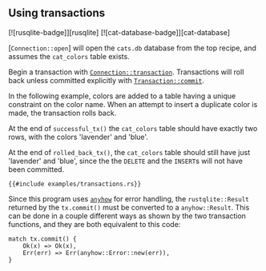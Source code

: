 ## Using transactions

[![rusqlite-badge]][rusqlite] [![cat-database-badge]][cat-database]

[`Connection::open`] will open the `cats.db` database from the top recipe, and
assumes the `cat_colors` table exists.

Begin a transaction with [`Connection::transaction`]. Transactions will
roll back unless committed explicitly with [`Transaction::commit`].

In the following example, colors are added to a table having
a unique constraint on the color name. When an attempt to insert
a duplicate color is made, the transaction rolls back.

At the end of `successful_tx()` the `cat_colors` table should have
exactly two rows, with the colors 'lavender' and 'blue'.

At the end of `rolled_back_tx()`, the `cat_colors` table should still
have just 'lavender' and 'blue', since the the `DELETE` and the
`INSERT`s will not have been committed.

```rust,ignore
{{#include examples/transactions.rs}}
```

Since this program uses [`anyhow`] for error handling, the
`rustqlite::Result` returned by the `tx.commit()` must be converted
to a `anyhow::Result`. This can be done in a couple different ways
as shown by the two transaction functions, and they are both equivalent
to this code:

```rust,norun
match tx.commit() {
    Ok(x) => Ok(x),
    Err(err) => Err(anyhow::Error::new(err)),
}
```

[`Connection::transaction`]: https://docs.rs/rusqlite/*/rusqlite/struct.Connection.html#method.transaction
[`Transaction::commit`]: https://docs.rs/rusqlite/*/rusqlite/struct.Transaction.html#method.commit
[`anyhow`]: https://docs.rs/anyhow/*/anyhow/index.html
